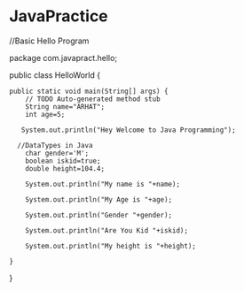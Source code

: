 # JavaPractice
//Basic Hello Program 

package com.javapract.hello;

public class HelloWorld {

	public static void main(String[] args) {
		// TODO Auto-generated method stub
		String name="ARHAT";
        int age=5;

       System.out.println("Hey Welcome to Java Programming");

      //DataTypes in Java
        char gender='M';
        boolean iskid=true;
        double height=104.4;      

        System.out.println("My name is "+name);       

        System.out.println("My Age is "+age);        

        System.out.println("Gender "+gender);        

        System.out.println("Are You Kid "+iskid);       

        System.out.println("My height is "+height);

	}

}
